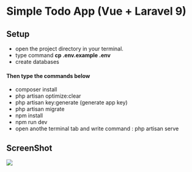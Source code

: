 # Simple Todo App (Vue + Laravel 9)
## Setup
<ul>
<li>open the project directory in your terminal.</li>
<li>type command <b>cp .env.example .env</b> </li>
<li>create databases</li>
</ul>
<h4>Then type the commands below</h4>
<ul>
<li>composer install</li>
<li>php artisan optimize:clear</li>
<li>php artisan key:generate   (generate app key)</li>
<li>php artisan migrate</li>
<li>npm install</li>
<li>npm run dev</li>
<li>open anothe terminal tab and write command :   php artisan serve</li>
</ul>

## ScreenShot

<img src="https://i.ibb.co/VmGJpfG/Todo.jpg">
